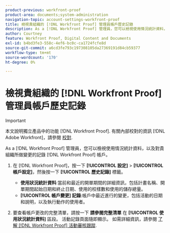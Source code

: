 ```yaml
---
product-previous: workfront-proof
product-area: documents;system-administration
navigation-topic: account-settings-workfront-proof
title: 檢視貴組織的 [!DNL Workfront Proof] 管理員帳戶歷史記錄
description: As a [!DNL Workfront Proof] 管理員，您可以檢視使用情況統計資料，以及對貴組織所做變更的記錄 [!DNL Workfront Proof] 帳戶。
author: Courtney
feature: Workfront Proof, Digital Content and Documents
exl-id: b4bd3fe3-558c-4ef6-bc0c-ca1724fcfe8d
source-git-commit: a6cd3fe793c197308105da27369191d84cb59377
workflow-type: tm+mt
source-wordcount: '170'
ht-degree: 0%

---
```


# 檢視貴組織的 [!DNL Workfront Proof] 管理員帳戶歷史記錄

>[!IMPORTANT]
>
>本文說明獨立產品中的功能 [!DNL Workfront Proof]. 有關內部校對的資訊 [!DNL Adobe Workfront]，請參閱 [校對](../../../review-and-approve-work/proofing/proofing.md).

As a [!DNL Workfront Proof] 管理員，您可以檢視使用情況統計資料，以及對貴組織所做變更的記錄 [!DNL Workfront Proof] 帳戶。

1. 在 [!DNL Workfront Proof]，按一下 **[!UICONTROL 設定]** > **[!UICONTROL 帳戶設定]**，然後按一下 **[!UICONTROL 歷史記錄]** 標籤。

   * **使用狀況統計資料**:當前和最近的開單期間的詳細資訊，包括計畫名稱、開單期間起始日期和終止日期、使用的校樣數和使用的儲存總量。
   * **[!UICONTROL 帳戶變更] 記錄**:帳戶中最近進行的變更，包括活動的日期和說明，以及執行動作的使用者。

1. 要查看帳戶更改的完整清單，請按一下 **請參閱完整清單** 在 **[!UICONTROL 使用狀況統計資料]** 區段。
活動記錄頁面隨即顯示。 如需詳細資訊，請參閱 [了解 [!DNL Workfront Proof] 活動審核跟蹤](../../../workfront-proof/wp-work-proofsfiles/basic-features/activity-audit-trail.md).
